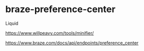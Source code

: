 # braze-preference-center
Liquid


https://www.willpeavy.com/tools/minifier/


https://www.braze.com/docs/api/endpoints/preference_center